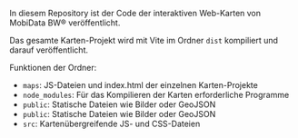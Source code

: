 In diesem Repository ist der Code der interaktiven Web-Karten von MobiData BW® veröffentlicht.

Das gesamte Karten-Projekt wird mit Vite im Ordner `dist` kompiliert und darauf veröffentlicht.

Funktionen der Ordner:

- `maps`: JS-Dateien und index.html der einzelnen Karten-Projekte
- `node_modules`: Für das Kompilieren der Karten erforderliche Programme
- `public`: Statische Dateien wie Bilder oder GeoJSON
- `public`: Statische Dateien wie Bilder oder GeoJSON
- `src`: Kartenübergreifende JS- und CSS-Dateien